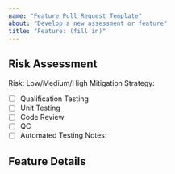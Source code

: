```yaml
---
name: "Feature Pull Request Template"
about: "Develop a new assessment or feature"
title: "Feature: (fill in)"
---
```

## Risk Assessment
<!--- Complete the following Risk Assessment for this Pull Request-->
Risk: Low/Medium/High
Mitigation Strategy:
- [ ] Qualification Testing
- [ ] Unit Testing
- [ ] Code Review
- [ ] QC
- [ ] Automated Testing
Notes: 
<!--- provide a quick description of what was done and why the -->
<!--- risk level and mitigation strategies were chosen -->

## Feature Details
<!--- What was the feature(s) added -->
